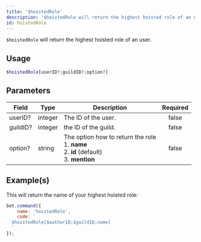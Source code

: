 ```yaml
---
title: '$hoistedRole'
description: '$hoistedRole will return the highest hoisted role of an user.'
id: hoistedRole
---
```


`$hoistedRole` will return the highest hoisted role of an user.

## Usage

```php
$hoistedRole[userID?;guildID?;option?]
```

## Parameters

| Field    | Type    | Description                                                                                                              | Required |
| -------- | ------- | ------------------------------------------------------------------------------------------------------------------------ |:--------:|
| userID?  | integer | The ID of the user.                                                                                                      |  false   |
| guildID? | integer | the ID of the guild.                                                                                                     |  false   |
| option?  | string  | The option how to return the role <br /> 1. **name** <br /> 2. **id**  (default) <br /> 3. **mention** |  false   |

## Example(s)

This will return the name of your highest hoisted role:

```javascript
bot.command({
    name: 'hoistedRole',
    code: `
  $hoistedRole[$authorID;$guildID;name]
  `
});
```

